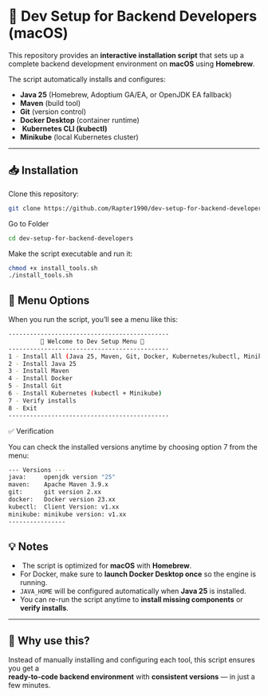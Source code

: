 # 🚀 Dev Setup for Backend Developers (macOS)

This repository provides an **interactive installation script** that sets up a complete backend development environment on **macOS** using **Homebrew**.  

The script automatically installs and configures:  
-  **Java 25** (Homebrew, Adoptium GA/EA, or OpenJDK EA fallback)  
-  **Maven** (build tool)  
-  **Git** (version control)  
-  **Docker Desktop** (container runtime)  
- ️ **Kubernetes CLI (kubectl)**  
-  **Minikube** (local Kubernetes cluster)  

---

## 📥 Installation

Clone this repository:

```bash
git clone https://github.com/Rapter1990/dev-setup-for-backend-developers.git
```

Go to Folder

```bash
cd dev-setup-for-backend-developers
```

Make the script executable and run it:

```bash
chmod +x install_tools.sh
./install_tools.sh
```

## 📜 Menu Options

When you run the script, you’ll see a menu like this:

```bash
---------------------------------------------
         🌟 Welcome to Dev Setup Menu 🌟
---------------------------------------------
1 - Install All (Java 25, Maven, Git, Docker, Kubernetes/kubectl, Minikube)
2 - Install Java 25
3 - Install Maven
4 - Install Docker
5 - Install Git
6 - Install Kubernetes (kubectl + Minikube)
7 - Verify installs
8 - Exit
---------------------------------------------
```

✅ Verification

You can check the installed versions anytime by choosing option 7 from the menu:

```bash
--- Versions ---
java:     openjdk version "25"
maven:    Apache Maven 3.9.x
git:      git version 2.xx
docker:   Docker version 23.xx
kubectl:  Client Version: v1.xx
minikube: minikube version: v1.xx
----------------
```

## 💡 Notes

- ️ The script is optimized for **macOS** with **Homebrew**.  
-  For Docker, make sure to **launch Docker Desktop once** so the engine is running.  
-  `JAVA_HOME` will be configured automatically when **Java 25** is installed.  
-  You can re-run the script anytime to **install missing components** or **verify installs**.  

---

## 🎯 Why use this?

Instead of manually installing and configuring each tool, this script ensures you get a  
**ready-to-code backend environment** with **consistent versions** — in just a few minutes.  

